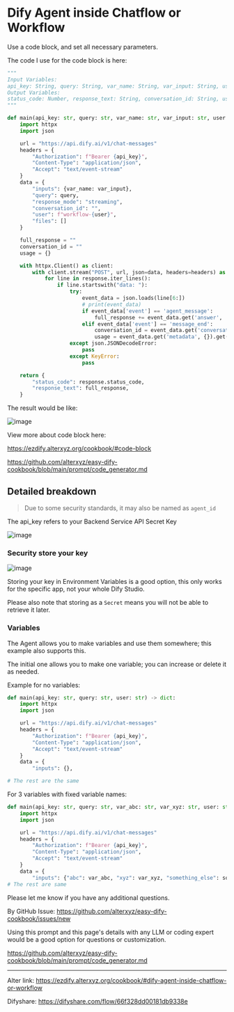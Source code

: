 # Dify Agent inside Chatflow or Workflow

Use a code block, and set all necessary parameters.

The code I use for the code block is here:

```python
"""
Input Variables:
api_key: String, query: String, var_name: String, var_input: String, user: String
Output Variables:
status_code: Number, response_text: String, conversation_id: String, usage: Object
"""

def main(api_key: str, query: str, var_name: str, var_input: str, user: str) -> dict:
    import httpx
    import json

    url = "https://api.dify.ai/v1/chat-messages"
    headers = {
        "Authorization": f"Bearer {api_key}",
        "Content-Type": "application/json",
        "Accept": "text/event-stream"
    }
    data = {
        "inputs": {var_name: var_input},
        "query": query,
        "response_mode": "streaming",
        "conversation_id": "",
        "user": f"workflow-{user}",
        "files": []
    }

    full_response = ""
    conversation_id = ""
    usage = {}

    with httpx.Client() as client:
        with client.stream("POST", url, json=data, headers=headers) as response:
            for line in response.iter_lines():
                if line.startswith("data: "):
                    try:
                        event_data = json.loads(line[6:])
                        # print(event_data)
                        if event_data['event'] == 'agent_message':
                            full_response += event_data.get('answer', '')
                        elif event_data['event'] == 'message_end':
                            conversation_id = event_data.get('conversation_id', '')
                            usage = event_data.get('metadata', {}).get('usage', {})
                    except json.JSONDecodeError:
                        pass
                    except KeyError:
                        pass

    return {
        "status_code": response.status_code,
        "response_text": full_response,
    }
```

The result would be like:

![image](https://github.com/user-attachments/assets/2c80f051-4fe3-4ea8-a2a6-b3ad7be86088)

View more about code block here:

<https://ezdify.alterxyz.org/cookbook/#code-block>

<https://github.com/alterxyz/easy-dify-cookbook/blob/main/prompt/code_generator.md>

## Detailed breakdown

> Due to some security standards, it may also be named as `agent_id`

The api_key refers to your Backend Service API Secret Key

![image](https://github.com/user-attachments/assets/65ac5f2a-2337-4e8c-8aac-26b6cd6eb1c7)

### Security store your key

![image](https://github.com/user-attachments/assets/0126e9e9-632f-4874-9701-3ae18bd871c4)

Storing your key in Environment Variables is a good option, this only works for the specific app, not your whole Dify Studio.

Please also note that storing as a `Secret` means you will not be able to retrieve it later.

### Variables

The Agent allows you to make variables and use them somewhere; this example also supports this.

The initial one allows you to make one variable; you can increase or delete it as needed.

Example for no variables:

```python
def main(api_key: str, query: str, user: str) -> dict:
    import httpx
    import json

    url = "https://api.dify.ai/v1/chat-messages"
    headers = {
        "Authorization": f"Bearer {api_key}",
        "Content-Type": "application/json",
        "Accept": "text/event-stream"
    }
    data = {
        "inputs": {},

# The rest are the same
```

For 3 variables with fixed variable names:

```python
def main(api_key: str, query: str, var_abc: str, var_xyz: str, user: str, something: str) -> dict:
    import httpx
    import json

    url = "https://api.dify.ai/v1/chat-messages"
    headers = {
        "Authorization": f"Bearer {api_key}",
        "Content-Type": "application/json",
        "Accept": "text/event-stream"
    }
    data = {
        "inputs": {"abc": var_abc, "xyz": var_xyz, "something_else": something},
# The rest are same
```

Please let me know if you have any additional questions.

By GitHub Issue: <https://github.com/alterxyz/easy-dify-cookbook/issues/new>

Using this prompt and this page's details with any LLM or coding expert would be a good option for questions or customization.

<https://github.com/alterxyz/easy-dify-cookbook/blob/main/prompt/code_generator.md>


---

Alter link: <https://ezdify.alterxyz.org/cookbook/#dify-agent-inside-chatflow-or-workflow>

Difyshare: <https://difyshare.com/flow/66f328dd00181db9338e>
